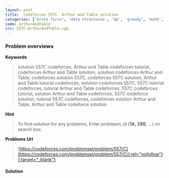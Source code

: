 ```yaml
---
layout: post
title:  Codeforces 557C. Arthur and Table solution
categories: ['brute force', 'data structures', 'dp', 'greedy', 'math', 'sortings']
code: ArthurAndTable
src: 557C-ArthurAndTable.cpp
---
```

### **Problem overviews**

**Keywords**
> solution 557C codeforces, Arthur and Table codeforces tutorial, codeforces Arthur and Table solution, solution codeforces Arthur and Table, codeforces solution 557C, codeforces 557C solution, Arthur and Table tutorial codeforces, solution codeforces 557C, 557C tutorial codeforces, tutorial Arthur and Table codeforces, 557C codeforces tutorial, solution Arthur and Table codeforces, 557C codeforce solution, tutorial 557C codeforces, codeforces solution Arthur and Table, Arthur and Table codeforce solution

**Hint**
> To find solution for any problems, Enter probleam_id (**1A, 28B**, ...) on search box. 

**Problems Url**
> [https://codeforces.com/problemset/problem/557/C](https://codeforces.com/problemset/problem/557/C){:rel="nofollow"}{:target="_blank"}

#### **Solution**



